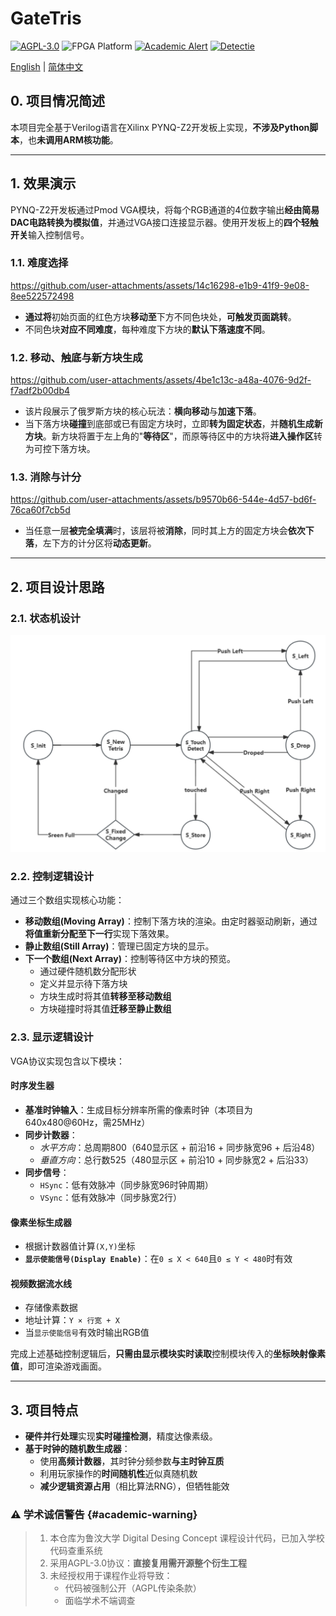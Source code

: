 # **GateTris**
[![AGPL-3.0](https://img.shields.io/badge/License-AGPL%203.0-blue?logo=gnu)](LICENSE)
![FPGA Platform](https://img.shields.io/badge/FPGA-Xilinx-8716F?logo=xilinx)
[![Academic Alert](https://img.shields.io/badge/ACADEMIC_USE-RESTRICTED-red?logo=academia)](#academic-warning)
[![Detectie](https://img.shields.io/badge/Plagiarism_Detectie-ACTIEF-red)](#academic-warning)


[English](README.md) | [简体中文](README_zh.md)

## **0. 项目情况简述**
本项目完全基于Verilog语言在Xilinx PYNQ-Z2开发板上实现，**不涉及Python脚本**，也**未调用ARM核功能**。

---

## **1. 效果演示**
PYNQ-Z2开发板通过Pmod VGA模块，将每个RGB通道的4位数字输出**经由简易DAC电路转换为模拟值**，并通过VGA接口连接显示器。使用开发板上的**四个轻触开关**输入控制信号。

### **1.1. 难度选择**
https://github.com/user-attachments/assets/14c16298-e1b9-41f9-9e08-8ee522572498

*   **通过将**初始页面的红色方块**移动至**下方不同色块处，**可触发页面跳转**。  
*   不同色块**对应不同难度**，每种难度下方块的**默认下落速度不同**。  

### **1.2. 移动、触底与新方块生成**
https://github.com/user-attachments/assets/4be1c13c-a48a-4076-9d2f-f7adf2b00db4

*   该片段展示了俄罗斯方块的核心玩法：**横向移动**与**加速下落**。  
*   当下落方块**碰撞**到底部或已有固定方块时，立即**转为固定状态**，并**随机生成新方块**。新方块将置于左上角的"**等待区**"，而原等待区中的方块将**进入操作区**转为可控下落方块。

### **1.3. 消除与计分**
https://github.com/user-attachments/assets/b9570b66-544e-4d57-bd6f-76ca60f7cb5d

*   当任意一层**被完全填满**时，该层将被**消除**，同时其上方的固定方块会**依次下落**，左下方的计分区将**动态更新**。 
 
---

## **2. 项目设计思路**
### **2.1. 状态机设计**
![状态机设计](FSM.png)

### **2.2. 控制逻辑设计**
通过三个数组实现核心功能：  
*   **移动数组(Moving Array)**：控制下落方块的渲染。由定时器驱动刷新，通过**将值重新分配至下一行**实现下落效果。  
*   **静止数组(Still Array)**：管理已固定方块的显示。  
*   **下一个数组(Next Array)**：控制等待区中方块的预览。  
    - 通过硬件随机数分配形状  
    - 定义并显示待下落方块  
    - 方块生成时将其值**转移至移动数组**  
    - 方块碰撞时将其值**迁移至静止数组**  
  
### **2.3. 显示逻辑设计**
VGA协议实现包含以下模块：  
#### **时序发生器**  
- **基准时钟输入**：生成目标分辨率所需的像素时钟（本项目为640x480@60Hz，需25MHz）  
- **同步计数器**：  
  - *水平方向*：总周期800（640显示区 + 前沿16 + 同步脉宽96 + 后沿48）  
  - *垂直方向*：总行数525（480显示区 + 前沿10 + 同步脉宽2 + 后沿33）  
- **同步信号**：  
  - `HSync`：低有效脉冲（同步脉宽96时钟周期）  
  - `VSync`：低有效脉冲（同步脉宽2行）  

#### **像素坐标生成器**  
- 根据计数器值计算`(X,Y)`坐标  
- **`显示使能信号(Display Enable)`**：在`0 ≤ X < 640`且`0 ≤ Y < 480`时有效  

#### **视频数据流水线**  
- 存储像素数据  
- 地址计算：`Y × 行宽 + X`  
- 当`显示使能信号`有效时输出RGB值 

完成上述基础控制逻辑后，**只需由显示模块实时读取**控制模块传入的**坐标映射像素值**，即可渲染游戏画面。

---

## **3. 项目特点**
*   **硬件并行处理**实现**实时碰撞检测**，精度达像素级。  
*   **基于时钟的随机数生成器**：  
    - 使用**高频计数器**，其时钟分频参数**与主时钟互质**  
    - 利用玩家操作的**时间随机性**近似真随机数  
    - **减少逻辑资源占用**（相比算法RNG），但牺牲能效  


### ⚠️ 学术诚信警告 {#academic-warning}
> 1. 本仓库为鲁汶大学 Digital Desing Concept 课程设计代码，已加入学校代码查重系统  
> 2. 采用AGPL-3.0协议：**直接复用需开源整个衍生工程**  
> 3. 未经授权用于课程作业将导致：  
>    - 代码被强制公开（AGPL传染条款）  
>    - 面临学术不端调查



